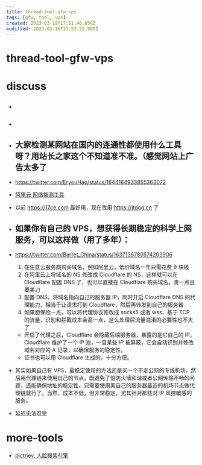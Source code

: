 ```yaml
---
title: thread-tool-gfw-vps
tags: [gfw, tool, vps]
created: 2023-03-18T17:51:46.658Z
modified: 2023-03-18T17:53:25.909Z
---
```


# thread-tool-gfw-vps

# discuss

- ## 

- ## 

- ## 大家检测某网站在国内的连通性都使用什么工具呀？用站长之家这个不知道准不准。（感觉网站上广告太多了
- https://twitter.com/EryouHao/status/1644164933855363072
- [阿里云 网络拨测工具](https://boce.aliyun.com/detect/http)
- 以前 https://17ce.com 最好用，现在改用 https://itdog.cn 了

- ## 如果你有自己的 VPS，想获得长期稳定的科学上网服务，可以这样做（用了多年）：
- https://twitter.com/Barret_China/status/1637136780574203906
  1. 在任意云服务商购买域名，例如阿里云，低价域名一年只需花费 9 块钱
  2. 在阿里云上将域名的 NS 修改成 Cloudflare 的 NS，这样就可以在 Cloudflare 配置 DNS 了，也可以直接在 Cloudflare 购买域名，贵一点且要美刀
  3. 配置 DNS，将域名指向自己的服务器 IP，同时开启 Cloudflare DNS 的代理能力，相当于让请求打到 Cloudflare，然后再转发到自己的服务器
  4. 如果想保险一点，可以将代理协议修改成 socks5 或者 wss，基于 TCP 的流量，识别和拦截成本会高一点，这么处理后流量混淆的必要性也不大了
  - 开启了代理之后，Cloudflare 会隐藏后端服务器，暴露的是它自己的 IP。Cloudflare 维护了一个 IP 池，一旦某些 IP 被屏蔽，它会自动识别并修改域名对应的 A 记录，以确保服务的稳定性。
  - 证书也可以用 Cloudflare 生成的，十分方便。
- 其实如果自己有 VPS，最稳定使用的方法还是买一个不走公网的专线机场，然后用代理链来使用自己的节点。既避免了倍防火墙和谐或者公网传输不畅的问题，还能确保地址的稳定性。只需要使用离自己的服务器最近的机场节点做代理链就行了。当然，成本不低，但非常稳定。尤其针对那些对 IP 风控敏感的服务。
- 延迟无法忍受

# more-tools
- [pictriev, 人脸搜索引擎](http://www.pictriev.com/)
